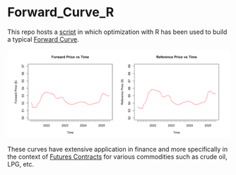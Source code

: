 # Forward_Curve_R

This repo hosts a [script](https://github.com/arashshams/forward_curve_R/blob/master/Optimization.Rmd) in which optimization with R has been used to build a typical [Forward Curve](https://en.wikipedia.org/wiki/Forward_curve#:~:text=The%20forward%20curve%20is%20a,payment%20can%20be%20concluded%20today.&text=The%20forward%20curve%20represents%20a%20term%20structure%20of%20prices.).

![forward-curve.png](images/forward.png)

These curves have extensive application in finance and more specifically in the context of [Futures Contracts](https://www.investopedia.com/terms/f/futurescontract.asp#:~:text=A%20futures%20contract%20is%20a,specified%20time%20in%20the%20future.&text=The%20buyer%20of%20a%20futures,when%20the%20futures%20contract%20expires.) for various commodities such as crude oil, LPG, etc.
